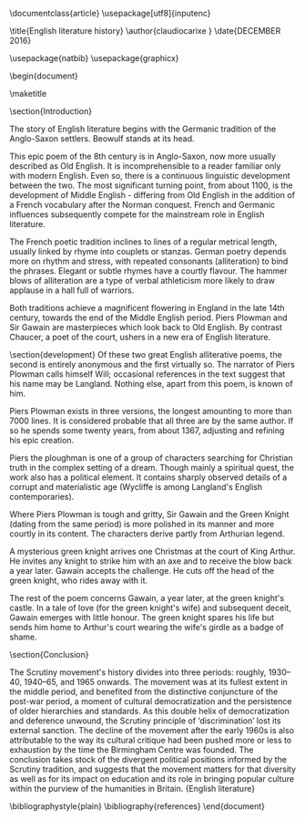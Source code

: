 \documentclass{article}
\usepackage[utf8]{inputenc}

\title{English literature history}
\author{claudiocarixe }
\date{DECEMBER 2016}

\usepackage{natbib}
\usepackage{graphicx}

\begin{document}

\maketitle

\section{Introduction}

The story of English literature begins with the Germanic tradition of the Anglo-Saxon settlers. Beowulf stands at its head. 

This epic poem of the 8th century is in Anglo-Saxon, now more usually described as Old English. It is incomprehensible to a reader familiar only with modern English. Even so, there is a continuous linguistic development between the two. The most significant turning point, from about 1100, is the development of Middle English - differing from Old English in the addition of a French vocabulary after the Norman conquest. French and Germanic influences subsequently compete for the mainstream role in English literature. 
 	









The French poetic tradition inclines to lines of a regular metrical length, usually linked by rhyme into couplets or stanzas. German poetry depends more on rhythm and stress, with repeated consonants (alliteration) to bind the phrases. Elegant or subtle rhymes have a courtly flavour. The hammer blows of alliteration are a type of verbal athleticism more likely to draw applause in a hall full of warriors. 

Both traditions achieve a magnificent flowering in England in the late 14th century, towards the end of the Middle English period. Piers Plowman and Sir Gawain are masterpieces which look back to Old English. By contrast Chaucer, a poet of the court, ushers in a new era of English literature.

\section{development}
Of these two great English alliterative poems, the second is entirely anonymous and the first virtually so. The narrator of Piers Plowman calls himself Will; occasional references in the text suggest that his name may be Langland. Nothing else, apart from this poem, is known of him. 

Piers Plowman exists in three versions, the longest amounting to more than 7000 lines. It is considered probable that all three are by the same author. If so he spends some twenty years, from about 1367, adjusting and refining his epic creation. 
 	









Piers the ploughman is one of a group of characters searching for Christian truth in the complex setting of a dream. Though mainly a spiritual quest, the work also has a political element. It contains sharply observed details of a corrupt and materialistic age (Wycliffe is among Langland's English contemporaries).

Where Piers Plowman is tough and gritty, Sir Gawain and the Green Knight (dating from the same period) is more polished in its manner and more courtly in its content. The characters derive partly from Arthurian legend. 
 	







A mysterious green knight arrives one Christmas at the court of King Arthur. He invites any knight to strike him with an axe and to receive the blow back a year later. Gawain accepts the challenge. He cuts off the head of the green knight, who rides away with it. 

The rest of the poem concerns Gawain, a year later, at the green knight's castle. In a tale of love (for the green knight's wife) and subsequent deceit, Gawain emerges with little honour. The green knight spares his life but sends him home to Arthur's court wearing the wife's girdle as a badge of shame.



\section{Conclusion}

The Scrutiny movement's history divides into three periods: roughly, 1930–40, 1940–65, and 1965 onwards. The movement was at its fullest extent in the middle period, and benefited from the distinctive conjuncture of the post-war period, a moment of cultural democratization and the persistence of older hierarchies and standards. As this double helix of democratization and deference unwound, the Scrutiny principle of ‘discrimination’ lost its external sanction. The decline of the movement after the early 1960s is also attributable to the way its cultural critique had been pushed more or less to exhaustion by the time the Birmingham Centre was founded. The conclusion takes stock of the divergent political positions informed by the Scrutiny tradition, and suggests that the movement matters for that diversity as well as for its impact on education and its role in bringing popular culture within the purview of the humanities in Britain.
{English literature}

\bibliographystyle{plain}
\bibliography{references}
\end{document}
